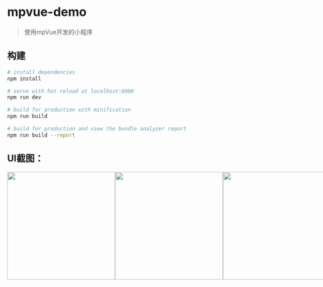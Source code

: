 # mpvue-demo

> 使用mpVue开发的小程序


## 构建

``` bash
# install dependencies
npm install

# serve with hot reload at localhost:8080
npm run dev

# build for production with minification
npm run build

# build for production and view the bundle analyzer report
npm run build --report
```


## UI截图：

<div style="display:flex; justify-content: space-between;">
<img width=250  src="http://ob9qd20l4.bkt.clouddn.com/image-mini01.png" />
<img width=250   src="http://ob9qd20l4.bkt.clouddn.com/image-mini03.png" />
<img width=250   src="http://ob9qd20l4.bkt.clouddn.com/image-mini02.png" />
</div>
